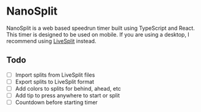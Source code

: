 # NanoSplit

NanoSplit is a web based speedrun timer built using TypeScript and React. This timer is designed to be used on mobile. If you are using a desktop, I recommend using [LiveSplit](http://livesplit.org/) instead.

## Todo

- [ ] Import splits from LiveSplit files
- [ ] Export splits to LiveSplit format
- [ ] Add colors to splits for behind, ahead, etc
- [ ] Add tip to press anywhere to start or split
- [ ] Countdown before starting timer
